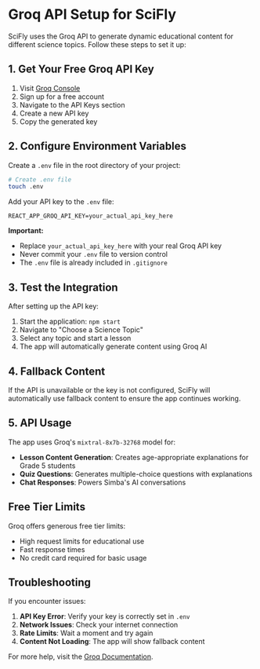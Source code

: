 # Groq API Setup for SciFly

SciFly uses the Groq API to generate dynamic educational content for different science topics. Follow these steps to set it up:

## 1. Get Your Free Groq API Key

1. Visit [Groq Console](https://console.groq.com/)
2. Sign up for a free account
3. Navigate to the API Keys section
4. Create a new API key
5. Copy the generated key

## 2. Configure Environment Variables

Create a `.env` file in the root directory of your project:

```bash
# Create .env file
touch .env
```

Add your API key to the `.env` file:

```env
REACT_APP_GROQ_API_KEY=your_actual_api_key_here
```

**Important:** 
- Replace `your_actual_api_key_here` with your real Groq API key
- Never commit your `.env` file to version control
- The `.env` file is already included in `.gitignore`

## 3. Test the Integration

After setting up the API key:

1. Start the application: `npm start`
2. Navigate to "Choose a Science Topic"
3. Select any topic and start a lesson
4. The app will automatically generate content using Groq AI

## 4. Fallback Content

If the API is unavailable or the key is not configured, SciFly will automatically use fallback content to ensure the app continues working.

## 5. API Usage

The app uses Groq's `mixtral-8x7b-32768` model for:
- **Lesson Content Generation**: Creates age-appropriate explanations for Grade 5 students
- **Quiz Questions**: Generates multiple-choice questions with explanations
- **Chat Responses**: Powers Simba's AI conversations

## Free Tier Limits

Groq offers generous free tier limits:
- High request limits for educational use
- Fast response times
- No credit card required for basic usage

## Troubleshooting

If you encounter issues:

1. **API Key Error**: Verify your key is correctly set in `.env`
2. **Network Issues**: Check your internet connection
3. **Rate Limits**: Wait a moment and try again
4. **Content Not Loading**: The app will show fallback content

For more help, visit the [Groq Documentation](https://console.groq.com/docs/). 